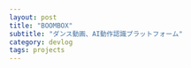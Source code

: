 ```yaml
---
layout: post
title: "BOOMBOX"
subtitle: "ダンス動画、AI動作認識プラットフォーム"
category: devlog
tags: projects
---
```


